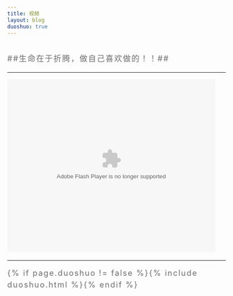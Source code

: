 ```yaml
---
title: 视频
layout: blog
duoshuo: true
---
```



<style>
p {
    color: #6D6D6D;
    font-size: 18px;
    line-height: 1.5;
    letter-spacing: 2px;
    margin-top: -10px;
}
hr {
	margin-top: 0;
	margin-bottom: 25px;
}
blockquote p {
    line-height: 1.8;
    letter-spacing: 0px;
}
div .video{
	text-align:center;
	margin:0 auto;
}
</style>

<link rel="stylesheet" href="/res/css/page.css">
<br/><br/>
<p>##生命在于折腾，做自己喜欢做的！！##</p>

<div class="video">

<hr id="line"/>

<embed src="http://player.youku.com/player.php/sid/XNzg2MDQyNzYw/v.swf" allowFullScreen="true" quality="high" width="480" height="400" align="middle" allowScriptAccess="always" type="application/x-shockwave-flash"></embed>

<hr id="line"/>
</div>

{% if page.duoshuo != false %}{% include duoshuo.html %}{% endif %}